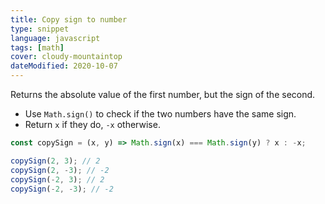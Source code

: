```yaml
---
title: Copy sign to number
type: snippet
language: javascript
tags: [math]
cover: cloudy-mountaintop
dateModified: 2020-10-07
---
```


Returns the absolute value of the first number, but the sign of the second.

- Use `Math.sign()` to check if the two numbers have the same sign.
- Return `x` if they do, `-x` otherwise.

```js
const copySign = (x, y) => Math.sign(x) === Math.sign(y) ? x : -x;
```

```js
copySign(2, 3); // 2
copySign(2, -3); // -2
copySign(-2, 3); // 2
copySign(-2, -3); // -2
```
